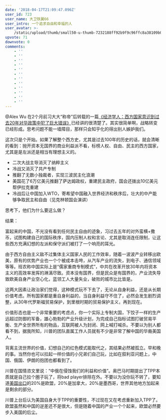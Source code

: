 ```yaml
---
date: '2018-04-17T21:09:47.096Z'
user_id: 723
user_name: 大卫铁翼66
user_intro: 一个追求自由和幸福的人
user_avatar: >-
    /static/upload/thumb/small50-u-thumb-7232188ff92b9f9c96ffc8a38109b0074c6ff012fc4.png
upvote: 71
downvote: 0
comments:
    - ''
    - ''
    - ''
    - ''
    - ''
    - ''
    - ''
    - ''
    - ''
    - ''
    - ''
    - ''
---
```


@Alex Wu 在2个月前习大大“称帝”后转载的一篇[《经济学人：西方国家意识到过去20年对华政策中犯了巨大错误》](https://web.archive.org:443/web/20180529150629/https://www.pin-cong.com/p/45302/)已经讲的很清楚了。其实很简单啊，战略转变已经形成。思考问题不能一墙障目，那样只会知乎化的得出别人嫉妒我们。

  

这次只是个开始。如果了解整个西方史，尤其是过去100年的历史的话，就会清晰的看到：抛开资本无国界的商业利益派不看，标榜人权、自由、民主的西方国家，尤其是是左派还是相当有理想主义的。

*   二次大战主导消灭了纳粹主义
*   冷战又消灭了共产专制
*   推翻了无数小独裁者，实现三波民主化浪潮
*   美国花了6万亿美元推翻了萨达姆政权，重建民主政府，国会还拨出10亿美元帮伊拉克重建
*   冷战后让中国加入WTO，寄希望中国融入世界经济和秩序后，壮大的中产能够争取民主和自由（见克林顿国会演讲）

  

思考下，他们为什么要这么做？

  

结果：

富起来的中国，不光没有看到任何民主自由的迹象，习过去五年的对外蛮横+撒币，试图构建自己的国际秩序，国内压制人权和言论、尤其是取消连任限制，让这些西方充满幻想的左派和保守派们被打了一个响亮的耳光。

由于西方自由主义敌不过集体主义国家人民的工作效率，随着一波波产业转移出欧美，原有的优势产业也一个个被成本击垮，从汽车产业的流失，到电子、通信领域等等。班农称中国实际上是“儒家重商专制模式”，中共在改革开放30年内将资本主义的高效率发挥的淋漓尽致。资本没有国界，但是民众是有国界的，产业流失导致欧美自身产业空心化，蓝领工人大量失业，破败的城市比比皆是。

  

这两大因素让政治家们觉得，这种模式玩不下去了，无论从自身利益，还是从长期价值考虑。所有国家都是重自身利益的，当自身利益守不住了，必然会发生剧烈调整，从30年代罗斯福贸易保护，到里根时期的贸易保护主义，再到现在。

  

价值形态也是一个非常重要的考虑点，你一个实际上专制大国，下饺子一样的生产远超过防御的军备，雄心勃勃的产业升级计划，为完成自己指标试图打破贸易平衡、生产全世界所有的物品，互联网被人为封闭、网上喊打喊杀。不要以为别人都看不到，据我所知，川普的团队直属工作人员就有不少是非常了解中国的华裔美国人。

  

背离主流世界的价值，幻想自己的红色模式能取代之，其结果必然被孤立。早和晚的事。当然你也可以拉起一样价值的小兄弟们自己玩，比如在叙利亚问题上，中国、俄国、伊朗的抱团也都看到了。

  

川普在国情咨文里说：“中俄在侵蚀我们的利益和价值”。奥巴马时期提出了TPP本质就是自己拉个圈子玩了，将bad player排除在外。不要以为没你玩不转了，要知道[美国出口](https://web.archive.org:443/web/20180529150629/https://en.wikipedia.org/wiki/List_of_the_largest_trading_partners_of_the_United_States)的20%是欧盟，20%是加拿大，20%是墨西哥，世界其他地方加起来是剩余的部分。

  

川普上台后认为美国自身大于TPP的重要性，不过现在又在考虑重新加入TPP了。欧盟虽然和中国的逆差还不是很大，但是随着中国的产业一个个起来，欧盟必然要步入美国的后尘。
